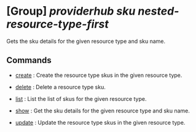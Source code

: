 # [Group] _providerhub sku nested-resource-type-first_

Gets the sku details for the given resource type and sku name.

## Commands

- [create](/Commands/providerhub/sku/nested-resource-type-first/_create.md)
: Create the resource type skus in the given resource type.

- [delete](/Commands/providerhub/sku/nested-resource-type-first/_delete.md)
: Delete a resource type sku.

- [list](/Commands/providerhub/sku/nested-resource-type-first/_list.md)
: List the list of skus for the given resource type.

- [show](/Commands/providerhub/sku/nested-resource-type-first/_show.md)
: Get the sku details for the given resource type and sku name.

- [update](/Commands/providerhub/sku/nested-resource-type-first/_update.md)
: Update the resource type skus in the given resource type.
